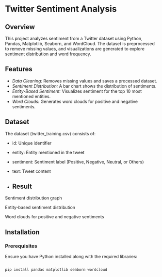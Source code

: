 # Twitter Sentiment Analysis


## Overview  


This project analyzes sentiment from a Twitter dataset using Python, Pandas, Matplotlib, Seaborn, and WordCloud. The dataset is preprocessed to remove missing values, and visualizations are generated to explore sentiment distribution and word frequency.  

## Features  


- *Data Cleaning:* Removes missing values and saves a processed dataset.
- *Sentiment Distribution:* A bar chart shows the distribution of sentiments.
- *Entity-Based Sentiment:* Visualizes sentiment for the top 10 most mentioned entities.
- *Word Clouds:* Generates word clouds for positive and negative sentiments.

## Dataset  


The dataset (twitter_training.csv) consists of:  

- id: Unique identifier
- entity: Entity mentioned in the tweet
- sentiment: Sentiment label (Positive, Negative, Neutral, or Others)
- text: Tweet content


- ## Result

Sentiment distribution graph

Entity-based sentiment distribution

Word clouds for positive and negative sentiments


## Installation  
### Prerequisites  
Ensure you have Python installed along with the required libraries: 

```bash

pip install pandas matplotlib seaborn wordcloud
